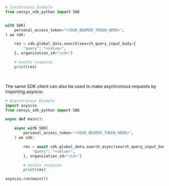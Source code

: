 <!-- Start SDK Example Usage [usage] -->
```python
# Synchronous Example
from censys_sdk_python import SDK


with SDK(
    personal_access_token="<YOUR_BEARER_TOKEN_HERE>",
) as sdk:

    res = sdk.global_data.search(search_query_input_body={
        "query": "<value>",
    }, organization_id="<id>")

    # Handle response
    print(res)
```

</br>

The same SDK client can also be used to make asychronous requests by importing asyncio.
```python
# Asynchronous Example
import asyncio
from censys_sdk_python import SDK

async def main():

    async with SDK(
        personal_access_token="<YOUR_BEARER_TOKEN_HERE>",
    ) as sdk:

        res = await sdk.global_data.search_async(search_query_input_body={
            "query": "<value>",
        }, organization_id="<id>")

        # Handle response
        print(res)

asyncio.run(main())
```
<!-- End SDK Example Usage [usage] -->